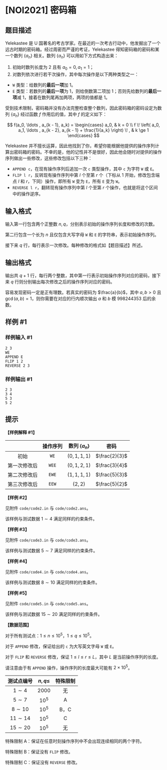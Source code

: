 # [NOI2021] 密码箱

## 题目描述

Yelekastee 是 U 国著名的考古学家。在最近的一次考古行动中，他发掘出了一个远古时期的密码箱。经过周密而严谨的考证，Yelekastee 得知密码箱的密码和某一个数列 $\{ a_n \}$ 相关。数列 $\{ a_n \}$ 可以用如下方式构造出来：

1. 初始时数列长度为 $2$ 且有 $a_0 = 0, a_1 = 1$；
2. 对数列依次进行若干次操作，其中每次操作是以下两种类型之一：
  - `W` 类型：给数列的**最后一项**加 $1$。
  - `E` 类型：若数列的**最后一项**为 $1$，则给倒数第二项加 $1$；否则先给数列的**最后一项**减 $1$，接着在数列尾再加两项，两项的值都是 $1$。

受到技术限制，密码箱并没有办法完整检查整个数列，因此密码箱的密码设定为数列 $\{ a_n \}$ 经过函数 $f$ 作用后的值，其中 $f$ 的定义如下：

$$ f(a_0, \ldots , a_{k - 1}, a_k) = \begin{cases} a_0, & k = 0 \\ f \! \left( a_0, a_1, \ldots , a_{k - 2}, a_{k - 1} + \frac{1}{a_k} \right) \! , & k \ge 1 \end{cases} $$

Yelekastee 并不擅长运算，因此他找到了你，希望你能根据他提供的操作序列计算出密码箱的密码。不幸的是，他的记性并不是很好，因此他会随时对提供的操作序列做出一些修改，这些修改包括以下三种：

- `APPEND c`，在现有操作序列后追加一次 `c` 类型操作，其中 `c` 为字符 `W` 或 `E`。
- `FLIP l r`，反转现有操作序列中第 $l$ 个至第 $r$ 个（下标从 $1$ 开始，修改包含端点 $l$ 和 $r$，下同）操作，即所有 `W` 变为 `E`，所有 `E` 变为 `W`。
- `REVERSE l r`，翻转现有操作序列中第 $l$ 个至第 $r$ 个操作，也就是将这个区间中的操作逆序。

## 输入格式

输入第一行包含两个正整数 $n, q$，分别表示初始的操作序列长度和修改的次数。

第二行包含一个长为 $n$ 且仅包含大写字母 `W` 和 `E` 的字符串，表示初始操作序列。

接下来 $q$ 行，每行表示一次修改。每种修改的格式如【题目描述】所述。

## 输出格式

输出共 $q + 1$ 行，每行两个整数，其中第一行表示初始操作序列对应的密码，接下来 $q$ 行则分别输出每次修改之后的操作序列对应的密码。

容易发现密码一定是正有理数。若真实的密码为 $\frac{a}{b}$，其中 $a, b > 0$ 且 $\gcd(a, b) = 1$，则你需要在对应的行内顺次输出 $a$ 和 $b$ 模 $998244353$ 后的余数。

## 样例 #1

### 样例输入 #1
```
2 3
WE
APPEND E
FLIP 1 2
REVERSE 2 3
```

### 样例输出 #1

```
2 3
3 4
5 3
5 2
```

## 提示

**【样例解释 #1】**

| | 操作序列 | 数列 $\{ a_n \}$ | 密码 |
|:-:|:-:|:-:|:-:|
| 初始 | `WE` | $(0, 1, 1, 1)$ | $\frac{2}{3}$ |
| 第一次修改后 | `WEE` | $(0, 1, 2, 1)$ | $\frac{3}{4}$ |
| 第二次修改后 | `EWE` | $(1, 1, 1, 1)$ | $\frac{5}{3}$ |
| 第三次修改后 | `EEW` | $(2, 2)$ | $\frac{5}{2}$ |

**【样例 #2】**

见附件 `code/code2.in` 与 `code/code2.ans`。

该样例与测试数据 $1 \sim 4$ 满足同样的约束条件。

**【样例 #3】**

见附件 `code/code3.in` 与 `code/code3.ans`。

该样例与测试数据 $5 \sim 7$ 满足同样的约束条件。

**【样例 #4】**

见附件 `code/code4.in` 与 `code/code4.ans`。

该样例与测试数据 $8 \sim 10$ 满足同样的约束条件。

**【样例 #5】**

见附件 `code/code5.in` 与 `code/code5.ans`。

该样例与测试数据 $15 \sim 20$ 满足同样的约束条件。

**【数据范围】**

对于所有测试点：$1 \le n \le {10}^5$，$1 \le q \le {10}^5$。

对于 `APPEND` 修改，保证给出的 `c` 为大写英文字母 `W` 或 `E`。

对于 `FLIP` 和 `REVERSE` 修改，保证 $1 \le l \le r \le L$，其中 $L$ 是当前操作序列的长度。

请注意由于有 `APPEND` 操作，操作序列的长度最大可能有 $2 \times {10}^5$。

| 测试点编号 | $n, q \le$ | 特殊限制 |
|:-:|:-:|:-:|
| $1 \sim 4$ | $2000$ | 无 |
| $5 \sim 7$ | ${10}^5$ | A |
| $8 \sim 10$ | ${10}^5$ | B，C |
| $11 \sim 14$ | ${10}^5$ | C |
| $15 \sim 20$ | ${10}^5$ | 无 |

特殊限制 A：保证在任意时刻操作序列中不会出现连续相同的两个字符。

特殊限制 B：保证没有 `FLIP` 修改。

特殊限制 C：保证没有 `REVERSE` 修改。
